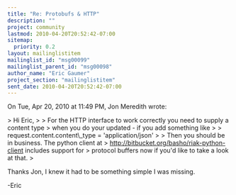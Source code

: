```yaml
---
title: "Re: Protobufs & HTTP"
description: ""
project: community
lastmod: 2010-04-20T20:52:42-07:00
sitemap:
  priority: 0.2
layout: mailinglistitem
mailinglist_id: "msg00099"
mailinglist_parent_id: "msg00098"
author_name: "Eric Gaumer"
project_section: "mailinglistitem"
sent_date: 2010-04-20T20:52:42-07:00
---
```



On Tue, Apr 20, 2010 at 11:49 PM, Jon Meredith  wrote:

&gt; Hi Eric,
&gt;
&gt; For the HTTP interface to work correctly you need to supply a content type
&gt; when you do your updated - if you add something like
&gt;
&gt; request.content.content\\_type = 'application/json'
&gt;
&gt; Then you should be in business. The python client at
&gt; http://bitbucket.org/basho/riak-python-client includes support for
&gt; protocol buffers now if you'd like to take a look at that.
&gt;


Thanks Jon, I knew it had to be something simple I was missing.

-Eric
